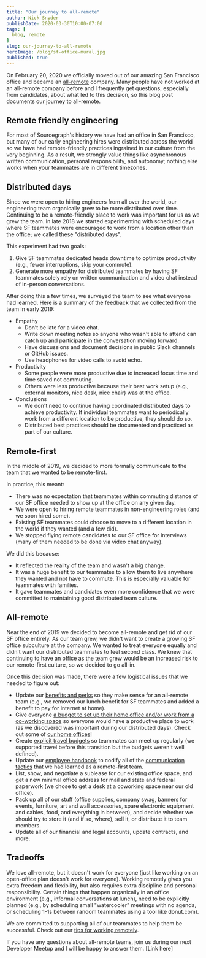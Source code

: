 ```yaml
---
title: "Our journey to all-remote"
author: Nick Snyder
publishDate: 2020-03-30T10:00-07:00
tags: [
  blog, remote
]
slug: our-journey-to-all-remote
heroImage: /blog/sf-office-mural.jpg
published: true
---
```


On February 20, 2020 we officially moved out of our amazing San Francisco office and became an [all-remote](https://about.sourcegraph.com/company/remote) company. Many people have not worked at an all-remote company before and I frequently get questions, especially from candidates, about what led to this decision, so this blog post documents our journey to all-remote.

## Remote friendly engineering

For most of Sourcegraph's history we have had an office in San Francisco, but many of our early engineering hires were distributed across the world so we have had remote-friendly practices ingrained in our culture from the very beginning. As a result, we strongly value things like asynchronous written communication, personal responsibility, and autonomy; nothing else works when your teammates are in different timezones.

## Distributed days

Since we were open to hiring engineers from all over the world, our engineering team organically grew to be more distributed over time. Continuing to be a remote-friendly place to work was important for us as we grew the team. In late 2018 we started experimenting with scheduled days where SF teammates were encouraged to work from a location other than the office; we called these "distributed days".

This experiment had two goals:

1. Give SF teammates dedicated heads downtime to optimize productivity (e.g., fewer interruptions, skip your commute).
2. Generate more empathy for distributed teammates by having SF teammates solely rely on written communication and video chat instead of in-person conversations.

After doing this a few times, we surveyed the team to see what everyone had learned. Here is a summary of the feedback that we collected from the team in early 2019:

- Empathy
    - Don’t be late for a video chat.
    - Write down meeting notes so anyone who wasn't able to attend can catch up and participate in the conversation moving forward.
    - Have discussions and document decisions in public Slack channels or GitHub issues.
    - Use headphones for video calls to avoid echo.
- Productivity
    - Some people were more productive due to increased focus time and time saved not commuting.
    - Others were less productive because their best work setup (e.g., external monitors, nice desk, nice chair) was at the office.
- Conclusions
    - We don't need to continue having coordinated distributed days to achieve productivity. If individual teammates want to periodically work from a different location to be productive, they should do so.
    - Distributed best practices should be documented and practiced as part of our culture.

## Remote-first

In the middle of 2019, we decided to more formally communicate to the team that we wanted to be remote-first.

In practice, this meant:

- There was no expectation that teammates within commuting distance of our SF office needed to show up at the office on any given day.
- We were open to hiring remote teammates in non-engineering roles (and we soon hired some).
- Existing SF teammates could choose to move to a different location in the world if they wanted (and a few did).
- We stopped flying remote candidates to our SF office for interviews (many of them needed to be done via video chat anyway).

We did this because:

- It reflected the reality of the team and wasn't a big change.
- It was a huge benefit to our teammates to allow them to live anywhere they wanted and not have to commute. This is especially valuable for teammates with families.
- It gave teammates and candidates even more confidence that we were committed to maintaining good distributed team culture.

## All-remote

Near the end of 2019 we decided to become all-remote and get rid of our SF office entirely. As our team grew, we didn't want to create a growing SF office subculture at the company. We wanted to treat everyone equally and didn’t want our distributed teammates to feel second class. We knew that continuing to have an office as the team grew would be an increased risk to our remote-first culture, so we decided to go all-in.

Once this decision was made, there were a few logistical issues that we needed to figure out:

- Update our [benefits and perks](https://about.sourcegraph.com/handbook/people-ops/benefits-and-perks) so they make sense for an all-remote team (e.g., we removed our lunch benefit for SF teammates and added a benefit to pay for internet at home).
- Give everyone [a budget to set up their home office and/or work from a co-working space](https://about.sourcegraph.com/handbook/people-ops/spending-company-money) so everyone would have a productive place to work (as we discovered was important during our distributed days). Check out some of [our home offices](https://about.sourcegraph.com/blog/home-offices-of-sourcegraph)!
- Create [explicit travel budgets](https://about.sourcegraph.com/handbook/people-ops/travel) so teammates can meet up regularly (we supported travel before this transition but the budgets weren't well defined).
- Update our [employee handbook](https://about.sourcegraph.com/handbook) to codify all of the [communication tactics](https://about.sourcegraph.com/handbook/communication) that we had learned as a remote-first team.
- List, show, and negotiate a sublease for our existing office space, and get a new minimal office address for mail and state and federal paperwork (we chose to get a desk at a coworking space near our old office).
- Pack up all of our stuff (office supplies, company swag, banners for events, furniture, art and wall accessories, spare electronic equipment and cables, food, and everything in between), and decide whether we should try to store it (and if so, where), sell it, or distribute it to team members.
- Update all of our financial and legal accounts, update contracts, and more.

## Tradeoffs

We love all-remote, but it doesn't work for everyone (just like working on an open-office plan doesn't work for everyone). Working remotely gives you extra freedom and flexibility, but also requires extra discipline and personal responsibility. Certain things that happen organically in an office environment (e.g., informal conversations at lunch), need to be explicitly planned (e.g., by scheduling small "watercooler" meetings with no agenda, or scheduling 1-1s between random teammates using a tool like donut.com).

We are committed to supporting all of our teammates to help them be successful. Check out our [tips for working remotely](https://about.sourcegraph.com/company/remote/tips).

If you have any questions about all-remote teams, join us during our next Developer Meetup and I will be happy to answer them. [Link here]
